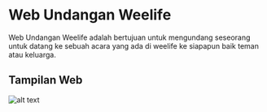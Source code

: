 # Web Undangan Weelife
Web Undangan Weelife adalah bertujuan untuk mengundang seseorang untuk datang ke sebuah acara yang ada di weelife ke siapapun baik teman atau keluarga.

## Tampilan Web
![alt text](https://github.com/Fahreja-Dev/Web-Undangan-Weelife/blob/main/Tampilan-Web-Undangan-Weelife.gif?raw=true "Tampilan Web Undangan Weelife")
